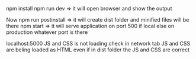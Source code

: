 
npm install
npm run dev => it will open browser and show the output


Now 
npm run postinstall => it will create dist folder and minified files will be there
npm start => it will serve application on port 500 if local else on production whatever port is there

localhost:5000
JS and CSS is not loading 
check in network tab JS and CSS are beling loaded as HTML even if in dist folder the JS and CSS are correct 